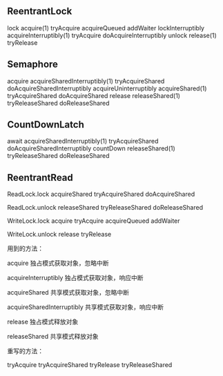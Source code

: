 ## ReentrantLock

lock
	acquire(1)
		tryAcquire	acquireQueued	addWaiter
lockInterruptibly
	acquireInterruptibly(1)
		tryAcquire	doAcquireInterruptibly
unlock
	release(1)
		tryRelease

## Semaphore

acquire
	acquireSharedInterruptibly(1)
		tryAcquireShared	doAcquireSharedInterruptibly
acquireUninterruptibly
	acquireShared(1)
		tryAcquireShared	doAcquireShared
release
	releaseShared(1)
		tryReleaseShared	doReleaseShared

## CountDownLatch

await
	acquireSharedInterruptibly(1)
		tryAcquireShared	doAcquireSharedInterruptibly
countDown
	releaseShared(1)
		tryReleaseShared	doReleaseShared

## ReentrantRead

ReadLock.lock
	acquireShared
		tryAcquireShared	doAcquireShared

ReadLock.unlock
	releaseShared
		tryReleaseShared	doReleaseShared

WriteLock.lock
	acquire
		tryAcquire	acquireQueued	addWaiter

WriteLock.unlock
	release
		tryRelease

用到的方法：

acquire
	独占模式获取对象，忽略中断

acquireInterruptibly
	独占模式获取对象，响应中断

acquireShared
	共享模式获取对象，忽略中断

acquireSharedInterruptibly
	共享模式获取对象，响应中断

release
	独占模式释放对象

releaseShared
	共享模式释放对象

重写的方法：

tryAcquire
tryAcquireShared
tryRelease
tryReleaseShared
